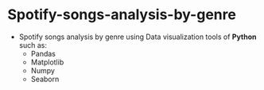 # Spotify-songs-analysis-by-genre
- Spotify songs analysis by genre using Data visualization tools of **Python** such as:</br>
  - Pandas
  - Matplotlib
  - Numpy
  - Seaborn
